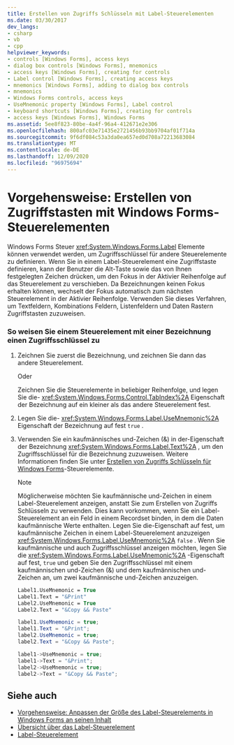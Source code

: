 ```yaml
---
title: Erstellen von Zugriffs Schlüsseln mit Label-Steuerelementen
ms.date: 03/30/2017
dev_langs:
- csharp
- vb
- cpp
helpviewer_keywords:
- controls [Windows Forms], access keys
- dialog box controls [Windows Forms], mnemonics
- access keys [Windows Forms], creating for controls
- Label control [Windows Forms], creating access keys
- mnemonics [Windows Forms], adding to dialog box controls
- mnemonics
- Windows Forms controls, access keys
- UseMnemonic property [Windows Forms], Label control
- keyboard shortcuts [Windows Forms], creating for controls
- access keys [Windows Forms], Windows Forms
ms.assetid: 5ee8f823-80be-4a4f-96a4-412671e2e306
ms.openlocfilehash: 800afc03e71435e2721456b93bb9704af01f714a
ms.sourcegitcommit: 9f6df084c53a3da0ea657ed0d708a72213683084
ms.translationtype: MT
ms.contentlocale: de-DE
ms.lasthandoff: 12/09/2020
ms.locfileid: "96975694"
---
```

# <a name="how-to-create-access-keys-with-windows-forms-label-controls"></a>Vorgehensweise: Erstellen von Zugriffstasten mit Windows Forms-Steuerelementen
Windows Forms Steuer <xref:System.Windows.Forms.Label> Elemente können verwendet werden, um Zugriffsschlüssel für andere Steuerelemente zu definieren. Wenn Sie in einem Label-Steuerelement eine Zugriffstaste definieren, kann der Benutzer die Alt-Taste sowie das von Ihnen festgelegten Zeichen drücken, um den Fokus in der Aktivier Reihenfolge auf das Steuerelement zu verschieben. Da Bezeichnungen keinen Fokus erhalten können, wechselt der Fokus automatisch zum nächsten Steuerelement in der Aktivier Reihenfolge. Verwenden Sie dieses Verfahren, um Textfeldern, Kombinations Feldern, Listenfeldern und Daten Rastern Zugriffstasten zuzuweisen.  
  
### <a name="to-assign-an-access-key-to-a-control-with-a-label"></a>So weisen Sie einem Steuerelement mit einer Bezeichnung einen Zugriffsschlüssel zu  
  
1. Zeichnen Sie zuerst die Bezeichnung, und zeichnen Sie dann das andere Steuerelement.  
  
     Oder  
  
     Zeichnen Sie die Steuerelemente in beliebiger Reihenfolge, und legen Sie die- <xref:System.Windows.Forms.Control.TabIndex%2A> Eigenschaft der Bezeichnung auf ein kleiner als das andere Steuerelement fest.  
  
2. Legen Sie die- <xref:System.Windows.Forms.Label.UseMnemonic%2A> Eigenschaft der Bezeichnung auf fest `true` .  
  
3. Verwenden Sie ein kaufmännisches und-Zeichen (&) in der-Eigenschaft der Bezeichnung <xref:System.Windows.Forms.Label.Text%2A> , um den Zugriffsschlüssel für die Bezeichnung zuzuweisen. Weitere Informationen finden Sie unter [Erstellen von Zugriffs Schlüsseln für Windows Forms](how-to-create-access-keys-for-windows-forms-controls.md)-Steuerelemente.  
  
    > [!NOTE]
    > Möglicherweise möchten Sie kaufmännische und-Zeichen in einem Label-Steuerelement anzeigen, anstatt Sie zum Erstellen von Zugriffs Schlüsseln zu verwenden. Dies kann vorkommen, wenn Sie ein Label-Steuerelement an ein Feld in einem Recordset binden, in dem die Daten kaufmännische Werte enthalten. Legen Sie die-Eigenschaft auf fest, um kaufmännische Zeichen in einem Label-Steuerelement anzuzeigen <xref:System.Windows.Forms.Label.UseMnemonic%2A> `false` . Wenn Sie kaufmännische und auch Zugriffsschlüssel anzeigen möchten, legen Sie die <xref:System.Windows.Forms.Label.UseMnemonic%2A> -Eigenschaft auf fest, `true` und geben Sie den Zugriffsschlüssel mit einem kaufmännischen und-Zeichen (&) und dem kaufmännischen und-Zeichen an, um zwei kaufmännische und-Zeichen anzuzeigen.  
  
    ```vb  
    Label1.UseMnemonic = True  
    Label1.Text = "&Print"  
    Label2.UseMnemonic = True  
    Label2.Text = "&Copy && Paste"  
    ```  
  
    ```csharp  
    label1.UseMnemonic = true;  
    label1.Text = "&Print";  
    label2.UseMnemonic = true;  
    label2.Text = "&Copy && Paste";  
    ```  
  
    ```cpp  
    label1->UseMnemonic = true;  
    label1->Text = "&Print";  
    label2->UseMnemonic = true;  
    label2->Text = "&Copy && Paste";  
    ```  
  
## <a name="see-also"></a>Siehe auch

- [Vorgehensweise: Anpassen der Größe des Label-Steuerelements in Windows Forms an seinen Inhalt](how-to-size-a-windows-forms-label-control-to-fit-its-contents.md)
- [Übersicht über das Label-Steuerelement](label-control-overview-windows-forms.md)
- [Label-Steuerelement](label-control-windows-forms.md)
